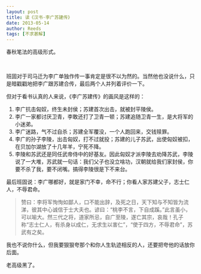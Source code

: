 ```yaml
---
layout: post
title: 读《汉书·李广苏建传》
date: 2013-05-14
author: Reeds
tags: [不求甚解]
---
```


  春秋笔法的高级形式。

<!--- more --->

<br>

班固对于司马迁为李广单独作传一事肯定是很不以为然的。当然他也没说什么，只是暗戳戳地把李广跟苏建合传，最后两个人并列着评价一下。

但对于看书认真的人来说，《李广苏建传》的画风是这样的：

1. 李广抗击匈奴，终生未封侯；苏建首次出击，就被封平陵侯。
2. 李广一家都讨厌卫青，李敢还打了卫青一顿；苏建追随卫青一生，是大将军的小迷弟。
3. 李广迷路，气不过自杀；苏建全军覆没，一个人跑回来，交钱赎罪。
4. 李广的孙子李陵，出击匈奴，打不过就投；苏建的儿子苏武，出使匈奴被扣，在贝加尔湖放了十几年羊，宁死不降。
5. 李陵和苏武还是同任武帝侍中的好基友。因此匈奴才派李陵去劝降苏武，李陵说了一大堆，苏武就一句话：我们父子也没立啥功，汉朝就给我们家封侯，你要不杀了我，要不闭嘴。搞得李陵很是下不来台。

最后班固说：李广哪都好，就是家门不幸，命不行；你看人家苏建父子，志士仁人，不辱君命。

> 赞曰：李将军恂恂如鄙人，口不能出辞，及死之日，天下知与不知皆为流涕，彼其中心诚信于士大夫也。谚曰：“桃李不言，下自成蹊。”此言虽小，可以喻大。然三代之将，道家所忌，自广至陵，遂亡其宗，哀哉！孔子称“志士仁人，有杀身以成仁，无求生以害仁”，“使于四方，不辱君命”，苏武有之矣。

我也不说你什么，但我要狠狠夸那个和你人生轨迹相反的人，还要把夸他的话放你后面。

老高级黑了。